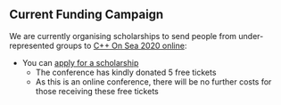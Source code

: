 <!-- NOTE Please comment out unwanted text when we are not fundraising, so it is easy to add the next fundraiser - thanks. -->

## Current Funding Campaign

We are currently organising scholarships to send people from under-represented groups to [C++ On Sea 2020 online](https://cpponsea.uk):

<!-- * Please [donate through Go Fund Me](https://www.gofundme.com/f/includecamp-c-on-sea-2020-scholarship-funding) -->
* You can [apply for a scholarship](https://richardchandler590561.typeform.com/to/hRSPYk)
    * The conference has kindly donated 5 free tickets
    * As this is an online conference, there will be no further costs for those receiving these free tickets
